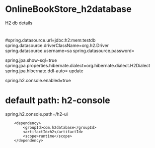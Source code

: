 # OnlineBookStore_h2database

H2 db details 


#
#spring.datasource.url=jdbc:h2:mem:testdb
spring.datasource.driverClassName=org.h2.Driver
spring.datasource.username=sa
spring.datasource.password=
 
spring.jpa.show-sql=true
spring.jpa.properties.hibernate.dialect=org.hibernate.dialect.H2Dialect
spring.jpa.hibernate.ddl-auto= update

spring.h2.console.enabled=true
# default path: h2-console
spring.h2.console.path=/h2-ui



	
		<dependency>
			<groupId>com.h2database</groupId>
			<artifactId>h2</artifactId>
			<scope>runtime</scope>
		</dependency>
		
    
    
